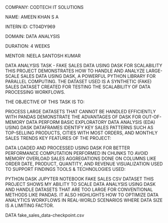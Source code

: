 COMPANY: CODTECH IT SOLUTIONS

NAME: AMEEN KHAN S A

INTERN ID: CT04DY969

DOMAIN: DATA ANALYSIS

DURATION: 4 WEEKS

MENTOR: NEELA SANTOSH KUMAR

DATA ANALYSIS TASK - FAKE SALES DATA USING DASK FOR SCALABILITY
THIS PROJECT DEMONSTRATES HOW TO HANDLE AND ANALYZE LARGE-SCALE SALES DATA USING DASK, A POWERFUL PYTHON LIBRARY FOR PARALLEL COMPUTING. THE DATASET USED IS A SYNTHETIC (FAKE) SALES DATASET CREATED FOR TESTING THE SCALABILITY OF DATA PROCESSING WORKFLOWS.

THE OBJECTIVE OF THIS TASK IS TO:

PROCESS LARGE DATASETS THAT CANNOT BE HANDLED EFFICIENTLY WITH PANDAS
DEMONSTRATE THE ADVANTAGES OF DASK FOR OUT-OF-MEMORY DATA
PERFORM BASIC EXPLORATORY DATA ANALYSIS (EDA) USING DASK DATAFRAMES
IDENTIFY KEY SALES PATTERNS SUCH AS TOP-SELLING PRODUCTS, CITIES WITH MOST ORDERS, AND MONTHLY SALES TRENDS
KEY FEATURES OF THE PROJECT:

DATA LOADED AND PROCESSED USING DASK FOR BETTER PERFORMANCE
COMPUTATION PERFORMED IN CHUNKS TO AVOID MEMORY OVERLOAD
SALES AGGREGATIONS DONE ON COLUMNS LIKE ORDER DATE, PRODUCT, QUANTITY, AND REVENUE
VISUALIZATION USED TO SUPPORT FINDINGS
TOOLS & TECHNOLOGIES USED:

PYTHON
DASK
JUPYTER NOTEBOOK
FAKE SALES CSV DATASET
THIS PROJECT SHOWS MY ABILITY TO SCALE DATA ANALYSIS USING DASK AND HANDLE DATASETS THAT ARE TOO LARGE FOR CONVENTIONAL METHODS LIKE PANDAS. IT ALSO HIGHLIGHTS HOW TO OPTIMIZE DATA ANALYTICS WORKFLOWS IN REAL-WORLD SCENARIOS WHERE DATA SIZE IS A LIMITING FACTOR.

DATA
fake_sales_data-checkpoint.csv


